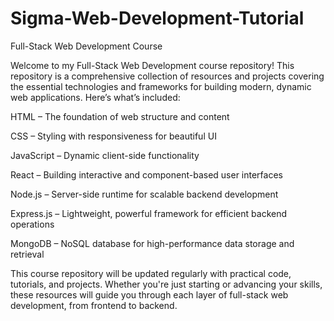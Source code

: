# Sigma-Web-Development-Tutorial
Full-Stack Web Development Course

Welcome to my Full-Stack Web Development course repository! 
This repository is a comprehensive collection of resources and projects covering the essential technologies and frameworks for building modern, dynamic web applications. Here’s what’s included:

HTML – The foundation of web structure and content

CSS – Styling with responsiveness for beautiful UI

JavaScript – Dynamic client-side functionality

React – Building interactive and component-based user interfaces

Node.js – Server-side runtime for scalable backend development

Express.js – Lightweight, powerful framework for efficient backend operations

MongoDB – NoSQL database for high-performance data storage and retrieval


This course repository will be updated regularly with practical code, tutorials, and projects. Whether you're just starting or advancing your skills, these resources will guide you through each layer of full-stack web development, from frontend to backend.
